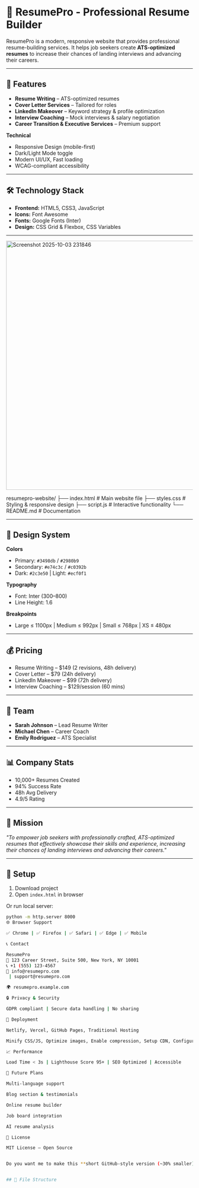 # 📄 ResumePro - Professional Resume Builder

ResumePro is a modern, responsive website that provides professional resume-building services. It helps job seekers create **ATS-optimized resumes** to increase their chances of landing interviews and advancing their careers.

---

## 🌟 Features
- **Resume Writing** – ATS-optimized resumes  
- **Cover Letter Services** – Tailored for roles  
- **LinkedIn Makeover** – Keyword strategy & profile optimization  
- **Interview Coaching** – Mock interviews & salary negotiation  
- **Career Transition & Executive Services** – Premium support  

**Technical**
- Responsive Design (mobile-first)  
- Dark/Light Mode toggle  
- Modern UI/UX, Fast loading  
- WCAG-compliant accessibility  

---

## 🛠 Technology Stack
- **Frontend:** HTML5, CSS3, JavaScript  
- **Icons:** Font Awesome  
- **Fonts:** Google Fonts (Inter)  
- **Design:** CSS Grid & Flexbox, CSS Variables  

---


<img width="1344" height="672" alt="Screenshot 2025-10-03 231846" src="https://github.com/user-attachments/assets/a60eb3c7-b73b-49f8-8498-b125bd7644f6" />


resumepro-website/
├── index.html # Main website file
├── styles.css # Styling & responsive design
├── script.js # Interactive functionality
└── README.md # Documentation





---

## 🎨 Design System
**Colors**  
- Primary: `#3498db` / `#2980b9`  
- Secondary: `#e74c3c` / `#c0392b`  
- Dark: `#2c3e50` | Light: `#ecf0f1`  

**Typography**  
- Font: Inter (300–800)  
- Line Height: 1.6  

**Breakpoints**  
- Large ≤ 1100px | Medium ≤ 992px | Small ≤ 768px | XS ≤ 480px  

---

## 💰 Pricing
- Resume Writing – $149 (2 revisions, 48h delivery)  
- Cover Letter – $79 (24h delivery)  
- LinkedIn Makeover – $99 (72h delivery)  
- Interview Coaching – $129/session (60 mins)  

---

## 👥 Team
- **Sarah Johnson** – Lead Resume Writer  
- **Michael Chen** – Career Coach  
- **Emily Rodriguez** – ATS Specialist  

---

## 📊 Company Stats
- 10,000+ Resumes Created  
- 94% Success Rate  
- 48h Avg Delivery  
- 4.9/5 Rating  

---

## 🎯 Mission
*"To empower job seekers with professionally crafted, ATS-optimized resumes that effectively showcase their skills and experience, increasing their chances of landing interviews and advancing their careers."*

---

## 🔧 Setup
1. Download project  
2. Open `index.html` in browser  

Or run local server:
```bash
python -m http.server 8000
🌐 Browser Support

✅ Chrome | ✅ Firefox | ✅ Safari | ✅ Edge | ✅ Mobile

📞 Contact

ResumePro
📍 123 Career Street, Suite 500, New York, NY 10001
📞 +1 (555) 123-4567
📧 info@resumepro.com
 | support@resumepro.com

🌍 resumepro.example.com

🔒 Privacy & Security

GDPR compliant | Secure data handling | No sharing

🚀 Deployment

Netlify, Vercel, GitHub Pages, Traditional Hosting

Minify CSS/JS, Optimize images, Enable compression, Setup CDN, Configure SSL

📈 Performance

Load Time < 3s | Lighthouse Score 95+ | SEO Optimized | Accessible

🔮 Future Plans

Multi-language support

Blog section & testimonials

Online resume builder

Job board integration

AI resume analysis

📄 License

MIT License – Open Source


Do you want me to make this **short GitHub-style version (~30% smaller)** so it’s crisp for repos, or keep it detailed like this?


## 📁 File Structure
